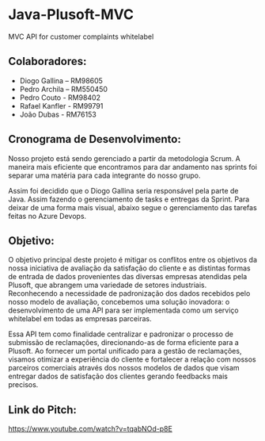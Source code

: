 # Java-Plusoft-MVC
MVC API for customer complaints whitelabel

## Colaboradores:
- Diogo Gallina – RM98605
- Pedro Archila – RM550450
- Pedro Couto - RM98402
- Rafael Kanfler - RM99791
- João Dubas - RM76153

## Cronograma de Desenvolvimento:
Nosso projeto está sendo gerenciado a partir da metodologia Scrum. A maneira mais eficiente que encontramos para dar andamento nas sprints foi separar uma matéria para cada integrante do nosso grupo.

Assim foi decidido que o Diogo Gallina seria responsável pela parte de Java. Assim fazendo o gerenciamento de tasks e entregas da Sprint. Para deixar de uma forma mais visual, abaixo segue o gerenciamento das tarefas feitas no Azure Devops.

    
## Objetivo:
O objetivo principal deste projeto é mitigar os conflitos entre os objetivos da nossa iniciativa de avaliação da satisfação do cliente e as distintas formas de entrada de dados provenientes das diversas empresas atendidas pela Plusoft, que abrangem uma variedade de setores industriais. Reconhecendo a necessidade de padronização dos dados recebidos pelo nosso modelo de avaliação, concebemos uma solução inovadora: o desenvolvimento de uma API para ser implementada como um serviço whitelabel em todas as empresas parceiras.

Essa API tem como finalidade centralizar e padronizar o processo de submissão de reclamações, direcionando-as de forma eficiente para a Plusoft. Ao fornecer um portal unificado para a gestão de reclamações, visamos otimizar a experiência do cliente e fortalecer a relação com nossos parceiros comerciais através dos nossos modelos de dados que visam entregar dados de satisfação dos clientes gerando feedbacks mais precisos. 

## Link do Pitch:
https://www.youtube.com/watch?v=tqabNOd-p8E

